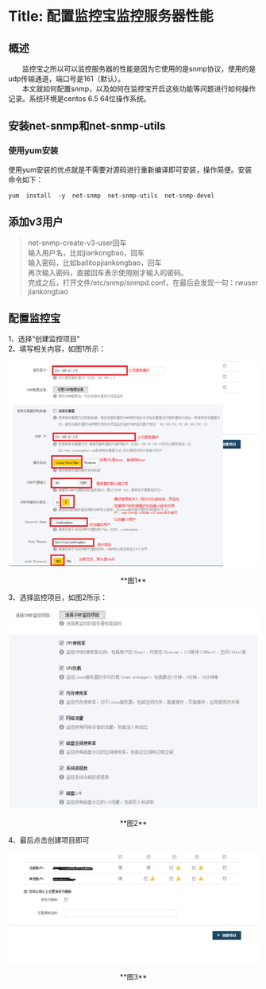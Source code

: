 # Title: 配置监控宝监控服务器性能


## 概述

&emsp;&emsp;监控宝之所以可以监控服务器的性能是因为它使用的是snmp协议，使用的是udp传输通道，端口号是161（默认）。  
&emsp;&emsp;本文就如何配置snmp，以及如何在监控宝开启这些功能等问题进行如何操作记录。系统环境是centos 6.5  64位操作系统。

## 安装net-snmp和net-snmp-utils

### 使用yum安装
使用yum安装的优点就是不需要对源码进行重新编译即可安装，操作简便。安装命令如下：
```shell
yum  install  -y  net-snmp  net-snmp-utils  net-snmp-devel
```

## 添加v3用户

> net-snmp-create-v3-user回车  
输入用户名，比如jiankongbao，回车  
输入密码，比如bailitopjiankongbao，回车  
再次输入密码，直接回车表示使用刚才输入的密码。  
完成之后，打开文件/etc/snmp/snmpd.conf，在最后会发现一句：rwuser  jiankongbao  

## 配置监控宝

1、选择“创建监控项目”  
2、填写相关内容，如图1所示：

![jiankongbao](images/jiankongbao.png)
<center>**图1**</center>

3、选择监控项目，如图2所示：

![jiankongbao 1](images/jiankongbao-1.png)
<center>**图2**</center>

4、最后点击创建项目即可

![jiankongbao 2](images/jiankongbao-2.png)
<center>**图3**</center>




